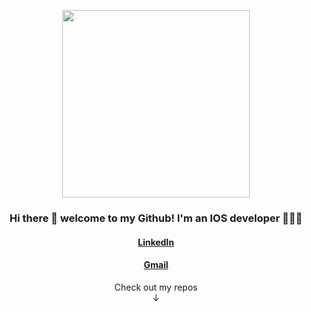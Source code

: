 <p align="center">
  <img width="300" src="https://github.com/DmytroHorodyskyi/DmytroHorodyskyi/blob/main/Apple%20logo.gif">
</p>

<h3 align="center">Hi there 👋  welcome to my Github! I'm an IOS developer 🧑🏻‍💻</h3>

  <a href="https://www.linkedin.com/in/dmytro-horodyskyi-176376241/"><h4 align="center">LinkedIn</h4></a>
  <a href="mailto:dimagorodiskij@gmail.com"><h4 align="center">Gmail</h4></a>
  
<p align="center">
  Check out my repos <br>
   ↓
</p>
